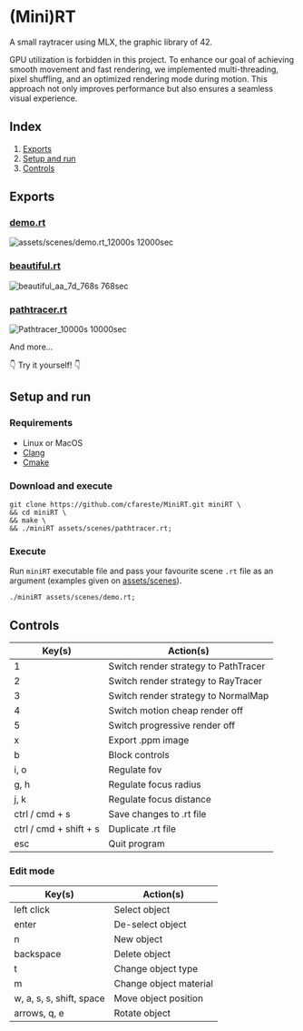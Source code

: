 # (Mini)RT
A small raytracer using MLX, the graphic library of 42.

GPU utilization is forbidden in this project. To enhance our goal of achieving smooth movement and fast rendering, we implemented multi-threading, pixel shuffling, and an optimized rendering mode during motion. This approach not only improves performance but also ensures a seamless visual experience.
## Index
1. [Exports](#exports)
2. [Setup and run](#setup-and-run)
3. [Controls](#controls)
## Exports
### [demo.rt](assets/scenes/demo.rt)
![assets/scenes/demo.rt_12000s](https://github.com/user-attachments/assets/05329a72-bafa-4b97-b03b-80fc9506a0a8)
12000sec
### [beautiful.rt](assets/scenes/beautiful.rt)
![beautiful_aa_7d_768s](https://github.com/user-attachments/assets/7066fadb-4d93-4878-a702-70058eb75664)
768sec
### [pathtracer.rt](assets/scenes/pathtracer.rt)
![Pathtracer_10000s](https://github.com/user-attachments/assets/d9cc7229-973e-4a37-a676-13dca691caa4)
10000sec

And more...

👇 Try it yourself! 👇
## Setup and run
### Requirements
* Linux or MacOS
* [Clang](https://releases.llvm.org/download.html)
* [Cmake](https://cmake.org/download/)
### Download and execute
```shell
git clone https://github.com/cfareste/MiniRT.git miniRT \
&& cd miniRT \
&& make \
&& ./miniRT assets/scenes/pathtracer.rt;
```
### Execute
Run `miniRT` executable file and pass your favourite scene `.rt` file as an argument (examples given on [assets/scenes](assets/scenes)).
```shell
./miniRT assets/scenes/demo.rt;
```
## Controls
| Key(s) | Action(s) |
| --- | --- |
| 1 | Switch render strategy to PathTracer |
| 2 | Switch render strategy to RayTracer |
| 3 | Switch render strategy to NormalMap |
| 4 | Switch motion cheap render off |
| 5 | Switch progressive render off |
| x | Export .ppm image |
| b | Block controls |
| i, o | Regulate fov |
| g, h | Regulate focus radius |
| j, k | Regulate focus distance |
| ctrl / cmd + s | Save changes to .rt file |
| ctrl / cmd + shift + s | Duplicate .rt file |
| esc | Quit program |
### Edit mode
| Key(s) | Action(s) |
| --- | --- |
| left click | Select object |
| enter | De-select object |
| n | New object |
| backspace | Delete object |
| t | Change object type |
| m | Change object material |
| w, a, s, s, shift, space | Move object position |
| arrows, q, e | Rotate object |
